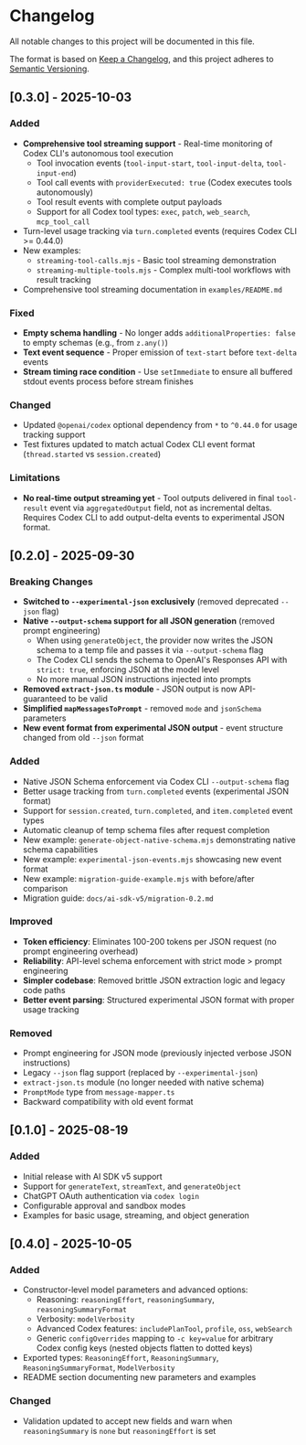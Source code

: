 # Changelog

All notable changes to this project will be documented in this file.

The format is based on [Keep a Changelog](https://keepachangelog.com/en/1.0.0/),
and this project adheres to [Semantic Versioning](https://semver.org/spec/v2.0.0.html).

## [0.3.0] - 2025-10-03

### Added

- **Comprehensive tool streaming support** - Real-time monitoring of Codex CLI's autonomous tool execution
  - Tool invocation events (`tool-input-start`, `tool-input-delta`, `tool-input-end`)
  - Tool call events with `providerExecuted: true` (Codex executes tools autonomously)
  - Tool result events with complete output payloads
  - Support for all Codex tool types: `exec`, `patch`, `web_search`, `mcp_tool_call`
- Turn-level usage tracking via `turn.completed` events (requires Codex CLI >= 0.44.0)
- New examples:
  - `streaming-tool-calls.mjs` - Basic tool streaming demonstration
  - `streaming-multiple-tools.mjs` - Complex multi-tool workflows with result tracking
- Comprehensive tool streaming documentation in `examples/README.md`

### Fixed

- **Empty schema handling** - No longer adds `additionalProperties: false` to empty schemas (e.g., from `z.any()`)
- **Text event sequence** - Proper emission of `text-start` before `text-delta` events
- **Stream timing race condition** - Use `setImmediate` to ensure all buffered stdout events process before stream finishes

### Changed

- Updated `@openai/codex` optional dependency from `*` to `^0.44.0` for usage tracking support
- Test fixtures updated to match actual Codex CLI event format (`thread.started` vs `session.created`)

### Limitations

- **No real-time output streaming yet** - Tool outputs delivered in final `tool-result` event via `aggregatedOutput` field, not as incremental deltas. Requires Codex CLI to add output-delta events to experimental JSON format.

## [0.2.0] - 2025-09-30

### Breaking Changes

- **Switched to `--experimental-json` exclusively** (removed deprecated `--json` flag)
- **Native `--output-schema` support for all JSON generation** (removed prompt engineering)
  - When using `generateObject`, the provider now writes the JSON schema to a temp file and passes it via `--output-schema` flag
  - The Codex CLI sends the schema to OpenAI's Responses API with `strict: true`, enforcing JSON at the model level
  - No more manual JSON instructions injected into prompts
- **Removed `extract-json.ts` module** - JSON output is now API-guaranteed to be valid
- **Simplified `mapMessagesToPrompt`** - removed `mode` and `jsonSchema` parameters
- **New event format from experimental JSON output** - event structure changed from old `--json` format

### Added

- Native JSON Schema enforcement via Codex CLI `--output-schema` flag
- Better usage tracking from `turn.completed` events (experimental JSON format)
- Support for `session.created`, `turn.completed`, and `item.completed` event types
- Automatic cleanup of temp schema files after request completion
- New example: `generate-object-native-schema.mjs` demonstrating native schema capabilities
- New example: `experimental-json-events.mjs` showcasing new event format
- New example: `migration-guide-example.mjs` with before/after comparison
- Migration guide: `docs/ai-sdk-v5/migration-0.2.md`

### Improved

- **Token efficiency**: Eliminates 100-200 tokens per JSON request (no prompt engineering overhead)
- **Reliability**: API-level schema enforcement with strict mode > prompt engineering
- **Simpler codebase**: Removed brittle JSON extraction logic and legacy code paths
- **Better event parsing**: Structured experimental JSON format with proper usage tracking

### Removed

- Prompt engineering for JSON mode (previously injected verbose JSON instructions)
- Legacy `--json` flag support (replaced by `--experimental-json`)
- `extract-json.ts` module (no longer needed with native schema)
- `PromptMode` type from `message-mapper.ts`
- Backward compatibility with old event format

## [0.1.0] - 2025-08-19

### Added

- Initial release with AI SDK v5 support
- Support for `generateText`, `streamText`, and `generateObject`
- ChatGPT OAuth authentication via `codex login`
- Configurable approval and sandbox modes
- Examples for basic usage, streaming, and object generation

## [0.4.0] - 2025-10-05

### Added

- Constructor-level model parameters and advanced options:
  - Reasoning: `reasoningEffort`, `reasoningSummary`, `reasoningSummaryFormat`
  - Verbosity: `modelVerbosity`
  - Advanced Codex features: `includePlanTool`, `profile`, `oss`, `webSearch`
  - Generic `configOverrides` mapping to `-c key=value` for arbitrary Codex config keys (nested objects flatten to dotted keys)
- Exported types: `ReasoningEffort`, `ReasoningSummary`, `ReasoningSummaryFormat`, `ModelVerbosity`
- README section documenting new parameters and examples

### Changed

- Validation updated to accept new fields and warn when `reasoningSummary` is `none` but `reasoningEffort` is set
